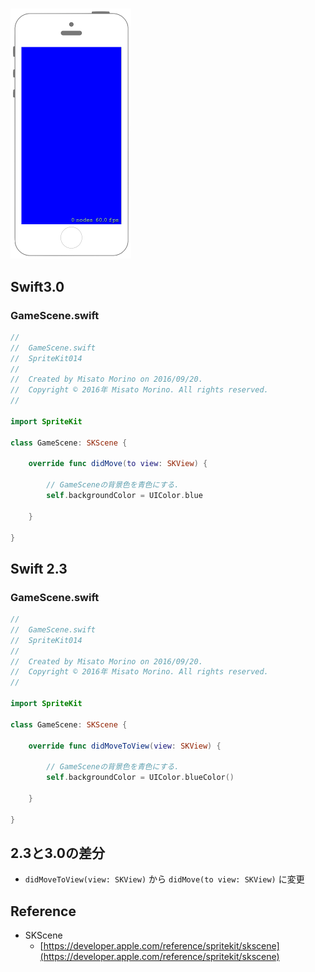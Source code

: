 # 

![Preview spritekit014](img/spritekit014.png)

## Swift3.0
### GameScene.swift
```swift
//
//  GameScene.swift
//  SpriteKit014
//
//  Created by Misato Morino on 2016/09/20.
//  Copyright © 2016年 Misato Morino. All rights reserved.
//

import SpriteKit

class GameScene: SKScene {
    
    override func didMove(to view: SKView) {
        
        // GameSceneの背景色を青色にする.
        self.backgroundColor = UIColor.blue
        
    }
    
}

```

## Swift 2.3
### GameScene.swift
```swift
//
//  GameScene.swift
//  SpriteKit014
//
//  Created by Misato Morino on 2016/09/20.
//  Copyright © 2016年 Misato Morino. All rights reserved.
//

import SpriteKit

class GameScene: SKScene {
    
    override func didMoveToView(view: SKView) {
        
        // GameSceneの背景色を青色にする.
        self.backgroundColor = UIColor.blueColor()
        
    }
    
} 
```

## 2.3と3.0の差分
* ```didMoveToView(view: SKView)``` から ```didMove(to view: SKView)``` に変更

## Reference
* SKScene
    * [https://developer.apple.com/reference/spritekit/skscene](https://developer.apple.com/reference/spritekit/skscene)
